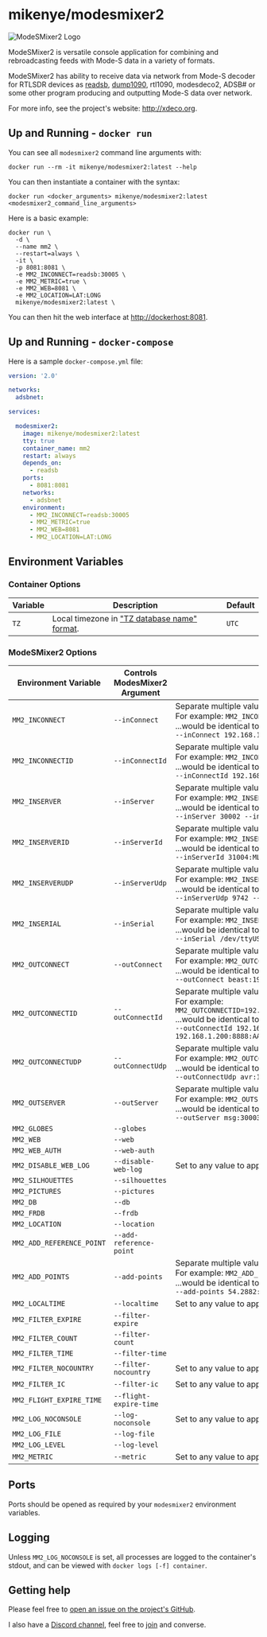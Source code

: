 # mikenye/modesmixer2

![ModeSMixer2 Logo](http://xdeco.org/wp-content/uploads/2014/11/logo_mm2-300x41.png "ModeSMixer2 Logo")

ModeSMixer2 is versatile console application for combining and rebroadcasting feeds with Mode-S data in a variety of formats.

ModeSMixer2 has ability to receive data via network from Mode-S decoder for RTLSDR devices as [readsb](https://hub.docker.com/r/mikenye/readsb), [dump1090](https://hub.docker.com/r/mikenye/piaware), rtl1090, modesdeco2, ADSB# or some other program producing and outputting Mode-S data over network.

For more info, see the project's website: <http://xdeco.org>.

## Up and Running - `docker run`

You can see all `modesmixer2` command line arguments with:

```
docker run --rm -it mikenye/modesmixer2:latest --help
```

You can then instantiate a container with the syntax:

```shell
docker run <docker_arguments> mikenye/modesmixer2:latest <modesmixer2_command_line_arguments>
```

Here is a basic example:

```shell
docker run \
  -d \
  --name mm2 \
  --restart=always \
  -it \
  -p 8081:8081 \
  -e MM2_INCONNECT=readsb:30005 \
  -e MM2_METRIC=true \
  -e MM2_WEB=8081 \
  -e MM2_LOCATION=LAT:LONG
  mikenye/modesmixer2:latest \
```

You can then hit the web interface at <http://dockerhost:8081>.

## Up and Running - `docker-compose`

Here is a sample `docker-compose.yml` file:

```yaml
version: '2.0'

networks:
  adsbnet:

services:

  modesmixer2:
    image: mikenye/modesmixer2:latest
    tty: true
    container_name: mm2
    restart: always
    depends_on:
      - readsb
    ports:
      - 8081:8081
    networks:
      - adsbnet
    environment:
      - MM2_INCONNECT=readsb:30005
      - MM2_METRIC=true
      - MM2_WEB=8081
      - MM2_LOCATION=LAT:LONG
```

## Environment Variables

### Container Options

| Variable | Description | Default |
|----------|-------------|---------|
| `TZ` | Local timezone in ["TZ database name" format](<https://en.wikipedia.org/wiki/List_of_tz_database_time_zones>). | `UTC` |

### ModeSMixer2 Options

| Environment Variable | Controls ModesMixer2 Argument | Notes |
|-----|-----|-----|
| `MM2_INCONNECT` | `--inConnect` | Separate multiple values with `;`.<br />For example: `MM2_INCONNECT=192.168.1.10:30005;192.168.1.20:30001`<br />...would be identical to:<br />`--inConnect 192.168.1.10:30005 --inConnect 192.168.1.20:30001` |
| `MM2_INCONNECTID` | `--inConnectId` | Separate multiple values with `;`.<br />For example: `MM2_INCONNECTID=192.168.1.10:30005:MLAT1;192.168.1.20:30001:MLAT2`<br />...would be identical to:<br />`--inConnectId 192.168.1.10:30005:MLAT1 --inConnectId 192.168.1.20:30001:MLAT2` |
| `MM2_INSERVER` | `--inServer` | Separate multiple values with `;`.<br />For example: `MM2_INSERVER=30002;30003`<br />...would be identical to:<br />`--inServer 30002 --inServer 30003` |
| `MM2_INSERVERID` | `--inServerId` | Separate multiple values with `;`.<br />For example: `MM2_INSERVERID=31004:MLAT;31005:KJFK`<br />...would be identical to:<br />`--inServerId 31004:MLAT --inServerId 31005:KJFK` |
| `MM2_INSERVERUDP` | `--inServerUdp` | Separate multiple values with `;`.<br />For example: `MM2_INSERVERUDP=9742;9743`<br />...would be identical to:<br />`--inServerUdp 9742 --inServerUdp 9743` |
| `MM2_INSERIAL` | `--inSerial` | Separate multiple values with `;`.<br />For example: `MM2_INSERIAL=/dev/ttyUSB0:115200:hardware;/dev/ttyUSB1:9600:none`<br />...would be identical to:<br />`--inSerial /dev/ttyUSB0:115200:hardware --inSerial /dev/ttyUSB1:9600:none` |
| `MM2_OUTCONNECT` | `--outConnect` | Separate multiple values with `;`.<br />For example: `MM2_OUTCONNECT=beast:192.168.1.20:10003;msg:192.168.1.20:30013`<br />...would be identical to:<br />`--outConnect beast:192.168.1.20:10003 --outConnect msg:192.168.1.20:30013` |
| `MM2_OUTCONNECTID` | `--outConnectId` | Separate multiple values with `;`.<br />For example: `MM2_OUTCONNECTID=192.168.1.100:8888:UUDD:12.3456:-45.6789:20;192.168.1.200:8888:AABB:12.3456:-45.6789:30`<br />...would be identical to:<br />`--outConnectId 192.168.1.100:8888:UUDD:12.3456:-45.6789:20 --outConnectId 192.168.1.200:8888:AABB:12.3456:-45.6789:30` |
| `MM2_OUTCONNECTUDP` | `--outConnectUdp` | Separate multiple values with `;`.<br />For example: `MM2_OUTCONNECTUDP=avr:192.168.1.20:4756;beast:192.168.1.30:30004`<br />...would be identical to:<br />`--outConnectUdp avr:192.168.1.20:4756 --outConnectUdp beast:192.168.1.30:30004` |
| `MM2_OUTSERVER` | `--outServer` | Separate multiple values with `;`.<br />For example: `MM2_OUTSERVER=msg:30003;sbs10001:10001`<br />...would be identical to:<br />`--outServer msg:30003 --outServer sbs10001:10001` |
| `MM2_GLOBES` | `--globes` | |
| `MM2_WEB` | `--web` | |
| `MM2_WEB_AUTH` | `--web-auth` | |
| `MM2_DISABLE_WEB_LOG` | `--disable-web-log` | Set to any value to apply the `--disable-web-log` argument to ModeSMixer2 |
| `MM2_SILHOUETTES` | `--silhouettes` | |
| `MM2_PICTURES` | `--pictures` | |
| `MM2_DB` | `--db` | |
| `MM2_FRDB` | `--frdb` | |
| `MM2_LOCATION` | `--location` | |
| `MM2_ADD_REFERENCE_POINT` | `--add-reference-point` | |
| `MM2_ADD_POINTS` | `--add-points` | Separate multiple values with `;`.<br />For example: `MM2_ADD_POINTS=54.2882:88.0451:LOM;54.4557:89.3456:LMM`<br />...would be identical to:<br />`--add-points 54.2882:88.0451:LOM 54.4557:89.3456:LMM` |
| `MM2_LOCALTIME` | `--localtime` | Set to any value to apply the `--localtime` argument to ModeSMixer2 |
| `MM2_FILTER_EXPIRE` | `--filter-expire` | |
| `MM2_FILTER_COUNT` | `--filter-count` | |
| `MM2_FILTER_TIME` | `--filter-time` | |
| `MM2_FILTER_NOCOUNTRY` | `--filter-nocountry` | Set to any value to apply the `--filter-nocountry` argument to ModeSMixer2 |
| `MM2_FILTER_IC` | `--filter-ic` | Set to any value to apply the `--filter-ic` argument to ModeSMixer2 |
| `MM2_FLIGHT_EXPIRE_TIME` | `--flight-expire-time` | |
| `MM2_LOG_NOCONSOLE` | `--log-noconsole` | Set to any value to apply the `--log-noconsole` argument to ModeSMixer2 |
| `MM2_LOG_FILE` | `--log-file` | |
| `MM2_LOG_LEVEL` | `--log-level` | |
| `MM2_METRIC` | `--metric` | Set to any value to apply the `--metric` argument to ModeSMixer2 |

## Ports

Ports should be opened as required by your `modesmixer2` environment variables.

## Logging

Unless `MM2_LOG_NOCONSOLE` is set, all processes are logged to the container's stdout, and can be viewed with `docker logs [-f] container`.

## Getting help

Please feel free to [open an issue on the project's GitHub](https://github.com/mikenye/docker-ModeSMixer2/issues).

I also have a [Discord channel](https://discord.gg/sTf9uYF), feel free to [join](https://discord.gg/sTf9uYF) and converse.
